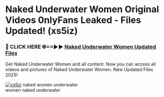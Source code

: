 # Naked Underwater Women Original Videos 0nlyFans Leaked - Files Updated! (xs5iz)

<h3>🔴 CLICK HERE 🌐==►► <a href="https://tinyurl.com/yckcrads" rel="nofollow">Naked Underwater Women Updated Files</a></h3>

Get Naked Underwater Women and all content. Now you can access all videos and pictures of Naked Underwater Women. New Updated Files 2025!

[![xs5iz](https://i.imgur.com/hpKpOFt.gif)](https://tinyurl.com/yckcrads)
naked women underwater<br>
women naked underwater